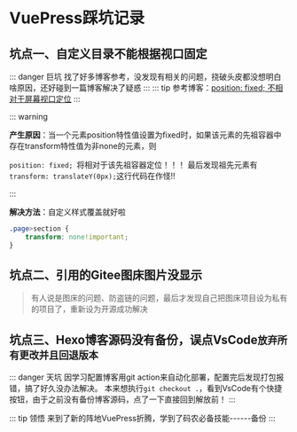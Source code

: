 
# VuePress踩坑记录
## 坑点一、自定义目录不能根据视口固定

::: danger  巨坑
找了好多博客参考，没发现有相关的问题，挠破头皮都没想明白啥原因，还好碰到一篇博客解决了疑惑
:::
::: tip
 参考博客：[position: fixed; 不相对于屏幕视口定位](https://www.jianshu.com/p/238ccd35fa6d?utm_campaign=maleskine&utm_content=note&utm_medium=seo_notes&utm_source=recommendation)
:::

::: warning

**产生原因**：当一个元素position特性值设置为fixed时，如果该元素的先祖容器中存在transform特性值为非none的元素，则

`position: fixed; `将相对于该先祖容器定位！！！ 最后发现祖先元素有`transform: translateY(0px);`这行代码在作怪!!

:::




**解决方法**：自定义样式覆盖就好啦

```css
.page>section {
    transform: none!important;
}
```





## 坑点二、引用的Gitee图床图片没显示


> 有人说是图床的问题、防盗链的问题，最后才发现自己把图床项目设为私有的项目了，重新设为开源成功解决





## 坑点三、Hexo博客源码没有备份，误点VsCode`放弃所有更改并且回退版本`

::: danger  天坑
因学习配置博客用git action来自动化部署，配置完后发现打包报错，搞了好久没办法解决。
本来想执行`git checkout .`，看到VsCode有个快捷按钮，由于之前没有备份博客源码，点了一下直接回到解放前！
:::

::: tip 领悟
来到了新的阵地VuePress折腾，学到了码农必备技能------备份
:::

